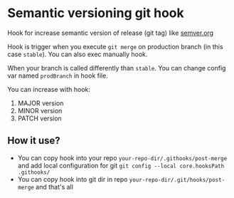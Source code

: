 # Semantic versioning git hook

Hook for increase semantic version of release  (git tag) like [semver.org](https://semver.org/)

Hook is trigger when you execute ``git merge`` on production branch (in this case ``stable``). You can also exec manually hook.

When your branch is called differently than ``stable``. You can change config var named ``prodBranch`` in hook file.

You can increase with hook:

1) MAJOR version
1) MINOR version
1) PATCH version

## How it use?

* You can copy hook into your repo ``your-repo-dir/.githooks/post-merge`` and add local configuration for git ``git config --local core.hooksPath .githooks/``
* You can copy hook into git dir in repo ``your-repo-dir/.git/hooks/post-merge`` and that's all
